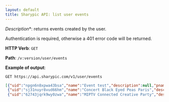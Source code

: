 ```yaml
---
layout: default
title: Sharypic API: list user events
---
```


*Description**: returns events created by the user.

Authentication is required, otherwise a 401 error code will be returned.

**HTTP Verb**: `GET`

**Path**: `/v:version/user/events`

**Example of output**:

`GET https://api.sharypic.com/v1/user/events`

```json
[{"uid":"npgn6n8xpwa43bsa","name":"Event test","description":null,"pname":null,"public":false,"hashtag":"#hashtag","picture_count":2,"visible_picture_count":2,"cover_picture_url":"http://p.twimg.com/AgyowF-CEAUbB_u.jpg:small","url":"https://www.sharypic.com/npgn428xpwa42bsa","begins_at":null,"ends_at":null,"updated_at":1366715009,"created_at":1324044134},
 {"uid":"sj31nuyr8vud66hm","name":"Concert Black Eyed Peas Paris","description":null,"pname":"bepparis","public":true,"hashtag":"#blackeyedpeas","picture_count":6,"visible_picture_count":4,"cover_picture_url":"http://yfrog.com/kfmphpuj:iphone","url":"https://www.sharypic.com/bepparis","begins_at":null,"ends_at":null,"updated_at":1366714996,"created_at":1308779220},
 {"uid":"62743jqrk9wy0zwa","name":"MIPTV Connected Creative Party","description":"","pname":"miptv2011","public":true,"hashtag":null,"picture_count":81,"visible_picture_count":59,"cover_picture_url":"http://images.instagram.com/media/2011/04/06/e3dcddc5c6b04ff8bbe283829e7f88e0_6.jpg","url":"https://www.sharypic.com/miptv2011","location":{"lat":43.5478129,"lng":7.030102899999974,"name":"Boulevard de la Croisette, 06400 Cannes, France"},"begins_at":1301875200,"ends_at":1302134400,"updated_at":1377115284,"created_at":1302273057}]
```
